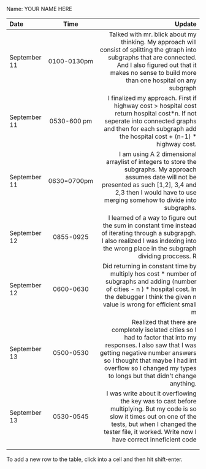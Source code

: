 Name: YOUR NAME HERE

| Date         |    Time     |                                                                                                                                                                                                                                                                                                                                                                                                                                                                                                                                                                                                 Update |
|:-------------|:-----------:|-------------------------------------------------------------------------------------------------------------------------------------------------------------------------------------------------------------------------------------------------------------------------------------------------------------------------------------------------------------------------------------------------------------------------------------------------------------------------------------------------------------------------------------------------------------------------------------------------------:|
| September 11 | 0100-0130pm |                                                                                                                                                                                                                                                                                                                                                                            Talked with mr. blick about  my thinking. My approach will consist of splitting the gtraph into subgraphs that are connected. And I also figured out that it makes no sense to build more than one hospital on any subgraph |
| September 11 | 0530-600 pm |                                                                                                                                                                                                                                                                                                                                                                                                  I finalized my approach. First if highway cost > hospital cost return hospital cost*n. If not seperate into connected graphs and then for each subgraph add the hospital cost + (n-1) * highway cost. |
| September 11 | 0630=0700pm |                                                                                                                                                                                                                                                                                                                                                                                  I am using A 2 dimensional arraylist of integers to store the subgraphs. My approach assumes date will not be presented as such [1,2], 3,4 and 2,3 then I would have to use merging somehow to divide into subgraphs. |
| September 12 |  0855-0925  |                                                                                                                                                                                                     I learned of a way to figure out the sum in constant time instead of iterating through a subgrapgh. I also realized I was indexing into the wrong place in the subgraph dividing proccess.                                                                                                                                                                                                       R |
| September 12 |  0600-0630  | Did returning in constant time by multiply hos cost * number of subgraphs and adding (number of cities - n ) * hospital cost. In the debugger I think the given n value is wrong for efficient small                                                                                                                                                                                                                                                                                                                                                                                                 m |
| September 13 |  0500-0530  |                                                                                                                                                                                                                                                                                                                                         Realized that there are completely isolated cities so I had to factor that into my responses. I also saw that I was getting negative number answers so I thought that maybe I had int overflow so I changed my types to longs but that didn't change anything. |
| September 13 |  0530-0545  |                                                                                                                                                                                                                                                                                                                                                                             I was write about it overflowing the key was to cast before multiplying. But my code is so slow it times out on one of the tests, but when I changed the tester file, it worked. Write now I have correct inneficient code |
|              |             |                                                                                                                                                                                                                                                                                                                                                                                                                                                                                                                                                                                                        |
|              |             |                                                                                                                                                                                                                                                                                                                                                                                                                                                                                                                                                                                                        |


To add a new row to the table, click into a cell and then hit shift-enter.
